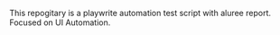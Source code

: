 This repogitary is a playwrite automation test script with aluree report. Focused on UI Automation.
